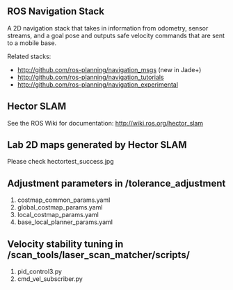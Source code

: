 ## ROS Navigation Stack

A 2D navigation stack that takes in information from odometry, sensor
streams, and a goal pose and outputs safe velocity commands that are sent
to a mobile base.

Related stacks:
 * http://github.com/ros-planning/navigation_msgs (new in Jade+)
 * http://github.com/ros-planning/navigation_tutorials
 * http://github.com/ros-planning/navigation_experimental


## Hector SLAM 
See the ROS Wiki for documentation: http://wiki.ros.org/hector_slam

## Lab 2D maps generated by Hector SLAM
Please check hectortest_success.jpg
## Adjustment parameters in /tolerance_adjustment
1. costmap_common_params.yaml
2. global_costmap_params.yaml
3. local_costmap_params.yaml
4. base_local_planner_params.yaml
## Velocity stability tuning in /scan_tools/laser_scan_matcher/scripts/
1. pid_control3.py
2. cmd_vel_subscriber.py
